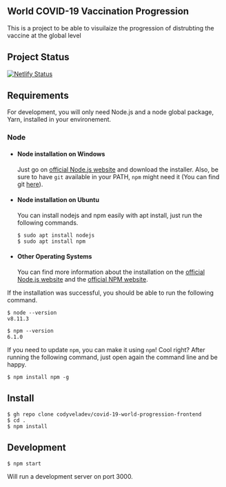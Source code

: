 ## World COVID-19 Vaccination Progression
This is a project to be able to visuilaize the progression of distrubting the vaccine at the global level 

## Project Status
[![Netlify Status](https://api.netlify.com/api/v1/badges/8e40dc87-e3bb-4e95-9c90-690eb1fd2ada/deploy-status)](https://app.netlify.com/sites/gracious-jackson-49f768/deploys)


## Requirements

For development, you will only need Node.js and a node global package, Yarn, installed in your environement.

### Node
- #### Node installation on Windows

  Just go on [official Node.js website](https://nodejs.org/) and download the installer.
Also, be sure to have `git` available in your PATH, `npm` might need it (You can find git [here](https://git-scm.com/)).

- #### Node installation on Ubuntu

  You can install nodejs and npm easily with apt install, just run the following commands.

      $ sudo apt install nodejs
      $ sudo apt install npm

- #### Other Operating Systems
  You can find more information about the installation on the [official Node.js website](https://nodejs.org/) and the [official NPM website](https://npmjs.org/).

If the installation was successful, you should be able to run the following command.

    $ node --version
    v8.11.3

    $ npm --version
    6.1.0

If you need to update `npm`, you can make it using `npm`! Cool right? After running the following command, just open again the command line and be happy.

    $ npm install npm -g

## Install

    $ gh repo clone codyveladev/covid-19-world-progression-frontend
    $ cd .
    $ npm install


## Development

    $ npm start

Will run a development server on port 3000. 


